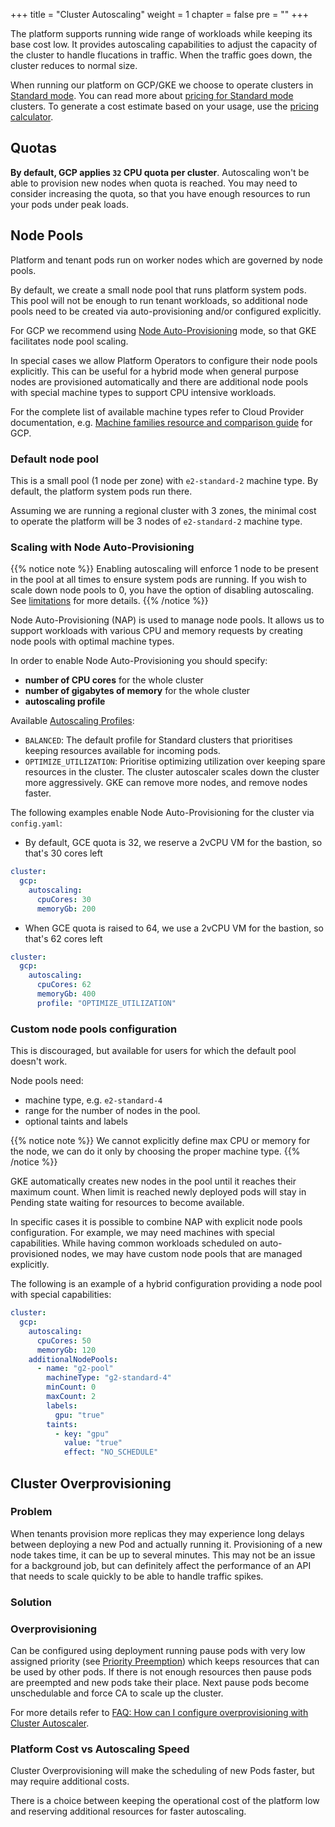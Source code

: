 +++
title = "Cluster Autoscaling"
weight = 1
chapter = false
pre = ""
+++

The platform supports running wide range of workloads while keeping its base cost low. It provides autoscaling capabilities to adjust the capacity of the cluster to handle flucations in traffic. When the traffic goes down, the cluster reduces to normal size.

When running our platform on GCP/GKE we choose to operate clusters in [Standard mode](https://cloud.google.com/kubernetes-engine/docs/concepts/types-of-clusters#modes). 
You can read more about [pricing for Standard mode](https://cloud.google.com/kubernetes-engine/pricing#standard_mode) clusters.
To generate a cost estimate based on your usage, use the [pricing calculator](https://cloud.google.com/products/calculator).

## Quotas

**By default, GCP applies `32` CPU quota per cluster**. Autoscaling won't be able to provision new nodes when quota is reached.
You may need to consider increasing the quota, so that you have enough resources to run your pods under peak loads.

## Node Pools

Platform and tenant pods run on worker nodes which are governed by node pools.

By default, we create a small node pool that runs platform system pods.
This pool will not be enough to run tenant workloads, so additional node pools need to be created via auto-provisioning and/or configured explicitly.

For GCP we recommend using [Node Auto-Provisioning](https://cloud.google.com/kubernetes-engine/docs/concepts/node-auto-provisioning) mode, so that GKE facilitates node pool scaling.

In special cases we allow Platform Operators to configure their node pools explicitly. This can be useful for a hybrid mode when general purpose nodes are provisioned automatically and there are additional node pools with special machine types to support CPU intensive workloads.

For the complete list of available machine types refer to Cloud Provider documentation, e.g. [Machine families resource and comparison guide](https://cloud.google.com/compute/docs/machine-resource) for GCP.

### Default node pool

This is a small pool (1 node per zone) with `e2-standard-2` machine type.
By default, the platform system pods run there.

Assuming we are running a regional cluster with 3 zones, the minimal cost to operate the platform will be 3 nodes of `e2-standard-2` machine type.

### Scaling with Node Auto-Provisioning

{{% notice note %}}
Enabling autoscaling will enforce 1 node to be present in the pool at all times to ensure system pods are running. If you wish to scale down node pools to 0, you have the option of disabling autoscaling. See [limitations](https://cloud.google.com/kubernetes-engine/docs/concepts/cluster-autoscaler#limitations) for more details.
{{% /notice %}}

Node Auto-Provisioning (NAP) is used to manage node pools. It allows us to support workloads with various CPU and memory requests by creating node pools with optimal machine types.

In order to enable Node Auto-Provisioning you should specify:
- **number of CPU cores** for the whole cluster
- **number of gigabytes of memory** for the whole cluster
- **autoscaling profile**

Available [Autoscaling Profiles](https://cloud.google.com/kubernetes-engine/docs/concepts/cluster-autoscaler#autoscaling_profiles):
- `BALANCED`: The default profile for Standard clusters that prioritises keeping resources available for incoming pods.
- `OPTIMIZE_UTILIZATION`: Prioritise optimizing utilization over keeping spare resources in the cluster. The cluster autoscaler scales down the cluster more aggressively. GKE can remove more nodes, and remove nodes faster.

The following examples enable Node Auto-Provisioning for the cluster via `config.yaml`:

- By default, GCE quota is 32, we reserve a 2vCPU VM for the bastion, so that's 30 cores left

```yaml
cluster:
  gcp:
    autoscaling:
      cpuCores: 30
      memoryGb: 200
```

- When GCE quota is raised to 64, we use a 2vCPU VM for the bastion, so that's 62 cores left

```yaml
cluster:
  gcp:
    autoscaling:
      cpuCores: 62
      memoryGb: 400
      profile: "OPTIMIZE_UTILIZATION"
```

### Custom node pools configuration

This is discouraged, but available for users for which the default pool doesn't work.

Node pools need:
- machine type, e.g. `e2-standard-4`
- range for the number of nodes in the pool.
- optional taints and labels

{{% notice note %}}
We cannot explicitly define max CPU or memory for the node, we can do it only by choosing the proper machine type.
{{% /notice %}}

GKE automatically creates new nodes in the pool until it reaches their maximum count.
When limit is reached newly deployed pods will stay in Pending state waiting for resources to become available.

In specific cases it is possible to combine NAP with explicit node pools configuration. For example,
we may need machines with special capabilities. While having common workloads scheduled on auto-provisioned nodes,
we may have custom node pools that are managed explicitly.

The following is an example of a hybrid configuration providing a node pool with special capabilities:

```yaml
cluster:
  gcp:
    autoscaling:
      cpuCores: 50
      memoryGb: 120
    additionalNodePools:
      - name: "g2-pool"
        machineType: "g2-standard-4"
        minCount: 0
        maxCount: 2
        labels:
          gpu: "true"
        taints:
          - key: "gpu"
            value: "true"
            effect: "NO_SCHEDULE"
```

## Cluster Overprovisioning

### Problem

When tenants provision more replicas they may experience long delays between deploying a new Pod and actually running it. Provisioning of a new node takes time, it can be up to several minutes. This may not be an issue for a background job, but can definitely affect the performance of an API
that needs to scale quickly to be able to handle traffic spikes.

### Solution

### Overprovisioning
Can be configured using deployment running pause pods with very low assigned priority (see [Priority Preemption](https://kubernetes.io/docs/concepts/configuration/pod-priority-preemption/)) which keeps resources that can be used by other pods.
If there is not enough resources then pause pods are preempted and new pods take their place.
Next pause pods become unschedulable and force CA to scale up the cluster.

For more details refer to [FAQ: How can I configure overprovisioning with Cluster Autoscaler](https://github.com/kubernetes/autoscaler/blob/master/cluster-autoscaler/FAQ.md#how-can-i-configure-overprovisioning-with-cluster-autoscaler).

### Platform Cost vs Autoscaling Speed

Cluster Overprovisioning will make the scheduling of new Pods faster, but may require additional costs. 

There is a choice between keeping the operational cost of the platform low and reserving additional resources for faster autoscaling.
